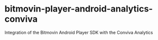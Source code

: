 # bitmovin-player-android-analytics-conviva
Integration of the Bitmovin Android Player SDK with the Conviva Analytics
